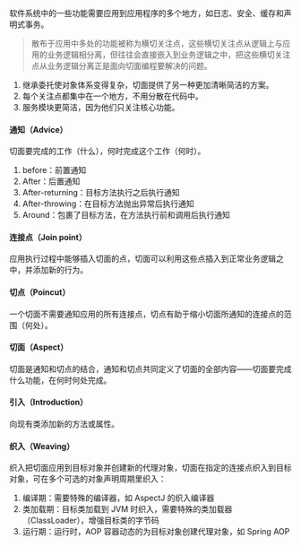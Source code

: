 软件系统中的一些功能需要应用到应用程序的多个地方，如日志、安全、缓存和声明式事务。

> 散布于应用中多处的功能被称为横切关注点，这些横切关注点从逻辑上与应用的业务逻辑相分离，但往往会直接嵌入到业务逻辑之中，把这些横切关注点从业务逻辑分离正是面向切面编程要解决的问题。

1. 继承委托使对象体系变得复杂，切面提供了另一种更加清晰简洁的方案。
2. 每个关注点都集中在一个地方，不用分散在代码中。
3. 服务模块更简洁，因为他们只关注核心功能。

#### 通知（Advice）
切面要完成的工作（什么），何时完成这个工作（何时）。

1. before：前置通知
2. After：后置通知
3. After-returning：目标方法执行之后执行通知
4. After-throwing：在目标方法抛出异常后执行通知
5. Around：包裹了目标方法，在方法执行前和调用后执行通知

#### 连接点（Join point）
应用执行过程中能够插入切面的点，切面可以利用这些点插入到正常业务逻辑之中，并添加新的行为。

#### 切点（Poincut）
一个切面不需要通知应用的所有连接点，切点有助于缩小切面所通知的连接点的范围（何处）。

#### 切面（Aspect）
切面是通知和切点的结合，通知和切点共同定义了切面的全部内容——切面要完成什么功能，在何时何处完成。

#### 引入（Introduction）
向现有类添加新的方法或属性。

#### 织入（Weaving）
织入把切面应用到目标对象并创建新的代理对象，切面在指定的连接点织入到目标对象，可在多个可选的对象声明周期里织入：
1. 编译期：需要特殊的编译器，如 AspectJ 的织入编译器
2. 类加载期：目标类加载到 JVM 时织入，需要特殊的类加载器（ClassLoader），增强目标类的字节码
3. 运行期：运行时，AOP 容器动态的为目标对象创建代理对象，如 Spring AOP